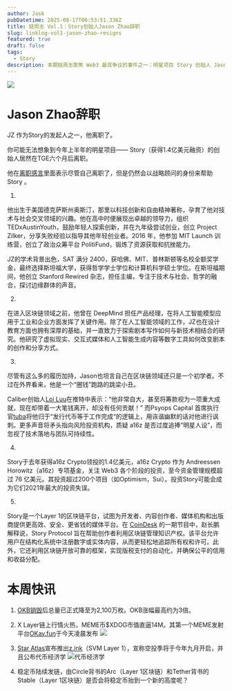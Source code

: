 ```yaml
---
author: Jask
pubDatetime: 2025-08-17T06:53:51.336Z
title: 链周志 Vol.1｜Story创始人Jason Zhao辞职
slug: linklog-vol1-jason-zhao-resigns
featured: true
draft: false
tags:
  - Story
description: 本期链周志聚焦 Web3 最具争议的事件之一：明星项目 Story 创始人 Jason Zhao 在TGE仅六个月后宣布离职。这个曾获 a16z 领投 1.4 亿美元的“叙事公链”，是否正走向失控？我们梳理事件全貌，还原一个天才少年创业者与资本共舞后的退场。
---
```

![](https://pbs.twimg.com/media/Gycpm4vaUAAUIr2?format=jpg&name=900x900)

# Jason Zhao辞职
JZ 作为Story的发起人之一，他离职了。

你可能无法想象到今年上半年的明星项目—— Story（获得1.4亿美元融资）的创始人居然在TGE六个月后离职。

他在[离职感言](https://x.com/jasonjzhao/status/1956578327587869104)里面表示尽管自己离职了，但是仍然会以战略顾问的身份来帮助 Story 。

1.
他出生于美国德克萨斯州奥斯汀，那里以科技创新和自由精神著称，孕育了他对技术与社会交叉领域的兴趣。他在高中时便展现出卓越的领导力，组织 TEDxAustinYouth，鼓励年轻人探索创新，并在九年级尝试创业，创立 Project Zilker，分享失败经验以指导其他年轻创业者。2016 年，他参加 MIT Launch 训练营，创立了政治众筹平台 PolitiFund，锻炼了资源获取和抗挫能力。

JZ的学术背景出色，SAT 满分 2400，获哈佛、MIT、普林斯顿等名校全额奖学金，最终选择斯坦福大学，获得哲学学士学位和计算机科学硕士学位。在斯坦福期间，他创立 Stanford Rewired 杂志，担任主编，专注于技术与社会、哲学的融合，探讨边缘群体的声音。

2.
在进入区块链领域之前，他曾在 DeepMind 担任产品经理，在将人工智能模型应用于工业和企业方面发挥了关键作用。除了在人工智能领域的工作，JZ也在设计教育方面也拥有深厚的基础，并一直致力于探索剧本写作如何与新技术相结合的研究。他研究了虚拟现实、交互式媒体和人工智能生成内容等数字工具如何改变剧本的创作和分享方式。

3.
尽管有这么多的履历加持，Jason也坦言自己在区块链领域还只是一个初学者。不过在外界看来，他是一个“圈钱”跑路的跳梁小丑。

Caliber创始人[Loi Luu](https://x.com/loi_luu/status/1956741770626347519)在推特中表示：“他非常自大，甚至将筹款视为一项重大成就，现在却带着一大笔钱离开，却没有任何贡献！” 而Psyops Capital 首席执行官[tuba](https://x.com/0xtuba/status/1956622098513940701)将他归于“发行代币等于工作完成“的逻辑上，用诙谐幽默的话对他进行讽刺。更多声音将矛头指向风险投资机构，质疑 a16z 是否过度追捧“明星人设”，而忽视了技术落地与团队可持续性。

4.
Story于去年获得a16z Crypto领投的1.4亿美元，a16z Crypto 作为 Andreessen Horowitz（a16z）专项基金，关注 Web3 各个阶段的投资，至今资金管理规模超过 76 亿美元。其投资超过200个项目（如Optimism，Sui）。投资Story可能会成为它们2021年最大的投资失误。

5.
Story是一个Layer 1的区块链平台，试图为开发者、内容创作者、媒体机构和出版商提供更高效、安全、更省钱的媒体平台。在 [CoinDesk](https://www.youtube.com/watch?v=6eDVJQMzKVM&t=137s) 的一期节目中，赵长鹏解释说，Story Protocol 旨在帮助创作者利用区块链管理知识产权。该平台允许用户在结构化系统中注册数字或实体内容，从而更轻松地追踪所有权和许可。此外，它还利用区块链开放可靠的框架，实现版税支付的自动化，并确保公平的信用和收益分配。

# 本周快讯
1. [OKB销毁](https://www.okx.com/zh-hans/feed/post/52402484542656?shortCode=j9oEToK&deeplink=okx%253A%252F%252Fapp%252Fminiapp%253Fappid%253Dmarket%2526pageurl%253D%252Ffeed%252Fdetail%2526contentId%253D52402484542656&link_from=sharing&content_scene=market_feed_detail)后总量已正式降至为2,100万枚。OKB涨幅最高约为3倍。

2. X Layer链上行情火热，MEME币$XDOG市值直逼14M。其第一个MEME发射平台[OKay.fun](https://x.com/okaydotfun/status/1956789956850139540)于今天凌晨发布
![](https://pbs.twimg.com/media/GyfqFqHbgAAy2Pm?format=jpg&name=900x900)

3. [Star Atlas](https://x.com/staratlas/status/1955703888763580862)宣布推出[z.ink](https://x.com/ZinkSVM)（SVM Layer 1），宣称空投季将于今年九月开启，并且公布代币经济学
![代币经济学](https://pbs.twimg.com/media/GyVgFO2a4AMvTNP?format=jpg&name=4096x4096)

4. 稳定币陆续发链，由Circle背书的Arc（Layer 1区块链）和Tether背书的Stable（Layer 1区块链）是否会将稳定币抬到一个新的高度呢？
